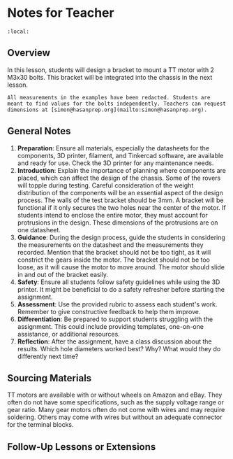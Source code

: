 # Notes for Teacher

```{contents}
:local:
```

## Overview

In this lesson, students will design a bracket to mount a TT motor with 2 M3x30 bolts. This bracket will be integrated into the chassis in the next lesson.

```{attention}
All measurements in the examples have been redacted. Students are meant to find values for the bolts independently. Teachers can request dimensions at [simon@hasanprep.org](mailto:simon@hasanprep.org). 
```

## General Notes

1. **Preparation**: Ensure all materials, especially the datasheets for the components, 3D printer, filament, and Tinkercad software, are available and ready for use. Check the 3D printer for any maintenance needs. 
2. **Introduction**: Explain the importance of planning where components are placed, which can affect the design of the chassis. Some of the rovers will topple during testing. Careful consideration of the weight distribution of the components will be an essential aspect of the design process. The walls of the test bracket should be 3mm. A bracket will be functional if it only secures the two holes near the center of the motor. If students intend to enclose the entire motor, they must account for protrusions in the design. These dimensions of the protrusions are on one datasheet.
3. **Guidance**: During the design process, guide the students in considering the measurements on the datasheet and the measurements they recorded. Mention that the bracket should not be too tight, as it will constrict the gears inside the motor. The bracket should not be too loose, as it will cause the motor to move around. The motor should slide in and out of the bracket easily. 
4. **Safety**: Ensure all students follow safety guidelines while using the 3D printer. It might be beneficial to do a safety refresher before starting the assignment. 
5. **Assessment**: Use the provided rubric to assess each student's work. Remember to give constructive feedback to help them improve. 
6. **Differentiation**: Be prepared to support students struggling with the assignment. This could include providing templates, one-on-one assistance, or additional resources. 
7. **Reflection**: After the assignment, have a class discussion about the results. Which hole diameters worked best? Why? What would they do differently next time? 

## Sourcing Materials

TT motors are available with or without wheels on Amazon and eBay. They often do not have some specifications, such as the supply voltage range or gear ratio. Many gear motors often do not come with wires and may require soldering. Others may come with wires but without an adequate connector for the terminal blocks.

## Follow-Up Lessons or Extensions

### 